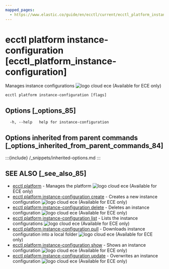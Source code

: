 ```yaml
---
mapped_pages:
  - https://www.elastic.co/guide/en/ecctl/current/ecctl_platform_instance-configuration.html
---
```


# ecctl platform instance-configuration [ecctl_platform_instance-configuration]

Manages instance configurations ![logo cloud ece](https://doc-icons.s3.us-east-2.amazonaws.com/logo_cloud_ece.svg "Supported on {{ece}}") (Available for ECE only)

```
ecctl platform instance-configuration [flags]
```


## Options [_options_85]

```
  -h, --help   help for instance-configuration
```


## Options inherited from parent commands [_options_inherited_from_parent_commands_84]

:::{include} /_snippets/inherited-options.md
:::


## SEE ALSO [_see_also_85]

* [ecctl platform](/reference/ecctl_platform.md)	 - Manages the platform ![logo cloud ece](https://doc-icons.s3.us-east-2.amazonaws.com/logo_cloud_ece.svg "Supported on {{ece}}") (Available for ECE only)
* [ecctl platform instance-configuration create](/reference/ecctl_platform_instance-configuration_create.md)	 - Creates a new instance configuration ![logo cloud ece](https://doc-icons.s3.us-east-2.amazonaws.com/logo_cloud_ece.svg "Supported on {{ece}}") (Available for ECE only)
* [ecctl platform instance-configuration delete](/reference/ecctl_platform_instance-configuration_delete.md)	 - Deletes an instance configuration ![logo cloud ece](https://doc-icons.s3.us-east-2.amazonaws.com/logo_cloud_ece.svg "Supported on {{ece}}") (Available for ECE only)
* [ecctl platform instance-configuration list](/reference/ecctl_platform_instance-configuration_list.md)	 - Lists the instance configurations ![logo cloud ece](https://doc-icons.s3.us-east-2.amazonaws.com/logo_cloud_ece.svg "Supported on {{ece}}") (Available for ECE only)
* [ecctl platform instance-configuration pull](/reference/ecctl_platform_instance-configuration_pull.md)	 - Downloads instance configuration into a local folder ![logo cloud ece](https://doc-icons.s3.us-east-2.amazonaws.com/logo_cloud_ece.svg "Supported on {{ece}}") (Available for ECE only)
* [ecctl platform instance-configuration show](/reference/ecctl_platform_instance-configuration_show.md)	 - Shows an instance configuration ![logo cloud ece](https://doc-icons.s3.us-east-2.amazonaws.com/logo_cloud_ece.svg "Supported on {{ece}}") (Available for ECE only)
* [ecctl platform instance-configuration update](/reference/ecctl_platform_instance-configuration_update.md)	 - Overwrites an instance configuration ![logo cloud ece](https://doc-icons.s3.us-east-2.amazonaws.com/logo_cloud_ece.svg "Supported on {{ece}}") (Available for ECE only)

